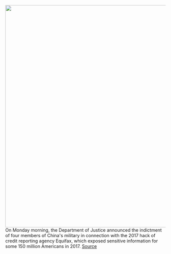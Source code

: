 <img src='https://cdn.vox-cdn.com/thumbor/XBeahqWdNM9pLIWaelZ0fU9a3GE=/0x0:2040x1360/1200x800/filters:focal(857x517:1183x843)/cdn.vox-cdn.com/uploads/chorus_image/image/66284265/acastro_170621_1777_0006_v4.0.jpg' width='700px' /><br/>
On Monday morning, the Department of Justice announced the indictment of four members of China's military in connection with the 2017 hack of credit reporting agency Equifax, which exposed sensitive information for some 150 million Americans in 2017.
<a href='https://www.theverge.com/2020/2/10/21131362/doj-justice-barr-china-equifax-breach'> Source <a/>